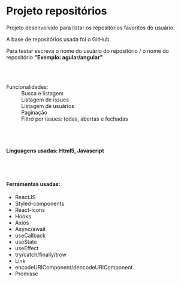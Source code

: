 <h1>Projeto repositórios </h1>

<div>
 
 <p>Projeto desenvolvido para listar os repositórios favoritos do usuário.</p>
 <p>A base de repositórios usada foi o GitHub.</p>
 <p>Para testar escreva o nome do usuário do repositório / o nome do repositório 
  <strong>"Exemplo: agular/angular" </strong>
  </p>
  <br />  <br />
  <dl>
    <dt>Funcionalidades:<dt>
  <dd>Busca e listagem</dd>
  <dd>Listagem de issues</dd>
  <dd>Listagem de usuários</dd>
  <dd>Paginação</dd>
  <dd>Filtro por issues: todas, abertas e fechadas</dd>
  <dl>
      <br />  <br />
   <h4>Linguagens usadas: Html5, Javascript</h4>
     <br />  <br />
   <h4>Ferramentas usadas:</h4>
    <ul>
	<li>ReactJS</li>
	<li>Styled-components</li>
	<li>React-icons</li>
	<li>Hooks</li>
	<li>Axios</li>
	<li>Async/await</li>
	<li>useCallback</li>
	<li>useState</li>
	<li>useEffect</li>
	<li>try/catch/finally/trow</li>
	<li>Link</li>
	<li>encodeURIComponent/dencodeURIComponent</li>
	<li>Promisse</li>
	

</div>
